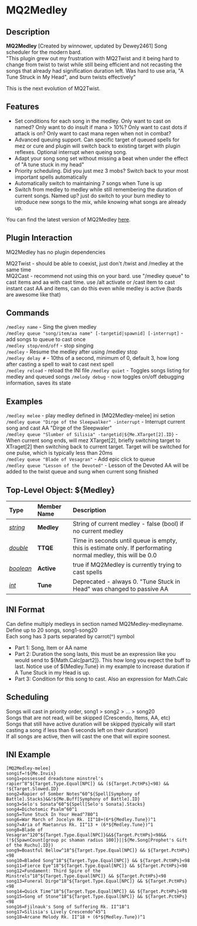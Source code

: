 # MQ2Medley

## Description

**MQ2Medley**
[Created by winnower, updated by Dewey2461]
Song scheduler for the modern bard.<br>
"This plugin grew out my frustration with MQ2Twist and it being hard to change from twist to twist while still being efficient and not recasting the songs that already had signification duration left. Was hard to use aria, "A Tune Struck in My Head", and burn twists effectively"

This is the next evolution of MQ2Twist.

## Features

* Set conditions for each song in the medley. Only want to cast on named? Only want to do insult if mana &gt; 10%? Only want to cast dots if attack is on? Only want to cast mana regen when not in combat?<br>
* Advanced queuing support. Can specific target of queued spells for mez or cure and plugin will switch back to existing target with plugin reflexes. Optional interrupt when queing song.<br>
* Adapt your song song set without missing a beat when under the effect of "A tune stuck in my head"<br>
* Priority scheduling. Did you just mez 3 mobs? Switch back to your most important spells automatically<br>
* Automatically switch to maintaining 7 songs when Tune is up<br>
* Switch from medley to medley while still remembering the duration of current songs. Named up? just do switch to your burn medley to introduce new songs to the mix, while knowing what songs are already up.<br>

You can find the latest version of MQ2Medley [here](https://macroquest2.com/phpBB3/viewtopic.php?f=31&t=19781).

## Plugin Interaction

MQ2Medley has no plugin dependencies

MQ2Twist - should be able to coexist, just don't /twist and /medley at the same time<br>
MQ2Cast - recommend not using this on your bard. use "/medley queue" to cast items and aa with cast time. use /alt activate or /cast item to cast instant cast AA and items, can do this even while medley is active (bards are awesome like that)<br>

## Commands

`/medley name` - Sing the given medley<br>
`/medley queue "song/item/aa name" [-targetid|spawnid] [-interrupt]` - add songs to queue to cast once<br>
`/medley stop/end/off` - stop singing<br>
`/medley` - Resume the medley after using /medley stop<br>
`/medley delay #` - 10ths of a second, minimum of 0, default 3, how long after casting a spell to wait to cast next spell<br>
`/medley reload` - reload the INI file
`/medley quiet` - Toggles songs listing for medley and queued songs
`/melody debug` - now toggles on/off debugging information, saves its state

## Examples
`/medley melee` - play medley defined in [MQ2Medley-melee] ini setion
`/medley queue "Dirge of the Sleepwalker" -interrupt` - Interrupt current song and cast AA "Dirge of the Sleepwaler"<br>
`/medley queue "Slumber of Silisia" -targetid|${Me.XTarget[2].ID}` - When current song ends, will mez XTarget[2], briefly switching target to XTraget[2] then switching back to current target. Target will be switched for one pulse, which is typically less than 20ms<br>
`/medley queue "Blade of Vesagran"` - Add epic click to queue<br>
`/medley queue "Lesson of the Devoted"` - Lesson of the Devoted AA will be added to the twist queue and sung when current song finished<br>

## Top-Level Object: ${Medley}

| **Type**                                              | **Member Name**  | **Description**                                            |
| :---------------------------------------------------- | :--------------- | :--------------------------------------------------------- |
| [_string_](../../reference/data-types/datatype-string.md) | **Medley** | String of current medley - false (bool) if no current medley |
| [_double_](../../reference/data-types/datatype-double.md) | **TTQE** | Time in seconds until queue is empty, this is estimate only. If performating normal medley, this will be 0.0 |
| [_boolean_](../../reference/data-types/datatype-boolean.md) | **Active** | true if MQ2Medley is currently trying to cast spells |
| [_int_](../../reference/data-types/datatype-int.md) | **Tune** | Deprecated - always 0. "Tune Stuck in Head" was changed to passive AA |

## INI Format

Can define multiply medleys in section named MQ2Medley-medleyname.<br>
Define up to 20 songs, song1-song20<br>
Each song has 3 parts separated by carrot(^) symbol<br>
* Part 1: Song, Item or AA name<br>
* Part 2: Duration the song lasts, this must be an expression like you would send to ${Math.Calc[part2]}. This how long you expect the buff to last. Notice use of ${Medley.Tune} in my example to increase duration if A Tune Stuck in my Head is up.<br>
* Part 3: Condition for this song to cast. Also an expression for Math.Calc<br>

## Scheduling

Songs will cast in priority order, song1 > song2 > ... > song20<br>
Songs that are not read, will be skipped (Crescendo, Items, AA, etc)<br>
Songs that still have active duration will be skipped (typically will start casting a song if less than 6 seconds left on their duration)<br>
If all songs are active, then will cast the one that will expire soonest.<br>

## INI Example

`[MQ2Medley-melee]`<br>
`songif=!${Me.Invis}`<br>
`song1=possessed dreadstone minstrel's rapier^8^${Target.Type.Equal[NPC]} && (${Target.PctHPs}<98) && !${Target.Slowed.ID}`<br>
`song2=Rapier of Somber Notes^60^${Spell[Symphony of Battle].Stacks}&&!${Me.Buff[Symphony of Battle].ID}`<br>
`song3=Selo's Sonata^60^${Spell[Selo's Sonata].Stacks}`<br>
`song4=Dichotomic Psalm^60^1`<br>
`song5=Tune Stuck In Your Head^780^1`<br>
`song6=War March of Jocelyn Rk. II^18+(6*${Medley.Tune})^1`<br>
`song7=Aria of Maetanrus Rk. II^13 + (6*${Medley.Tune})^1`<br>
`song8=Blade of Vesagran^120^${Target.Type.Equal[NPC]}&&${Target.PctHPs}<98&&(!${SpawnCount[group pc shaman radius 100]}||${Me.Song[Prophet's Gift of the Ruchu].ID})`<br>
`song9=Boastful Bellow^18^${Target.Type.Equal[NPC]} && ${Target.PctHPs}<98`<br>
`song10=Bladed Song^18^${Target.Type.Equal[NPC]} && ${Target.PctHPs}<98`<br>
`song11=Fierce Eye^18^${Target.Type.Equal[NPC]} && ${Target.PctHPs}<98`<br>
`song12=Fundament: Third Spire of the Minstrels^18^${Target.Type.Equal[NPC]} && ${Target.PctHPs}<98`<br>
`song13=Funeral Dirge^18^${Target.Type.Equal[NPC]} && ${Target.PctHPs}<98`<br>
`song14=Quick Time^18^${Target.Type.Equal[NPC]} && ${Target.PctHPs}<98`<br>
`song15=Song of Stone^18^${Target.Type.Equal[NPC]} && ${Target.PctHPs}<98`<br>
`song16=Fjilnauk's Song of Suffering Rk. II^18^1`<br>
`song17=Silisia's Lively Crescendo^45^1`<br>
`song18=Arcane Melody Rk. II^18 + (6*${Medley.Tune})^1`<br>
